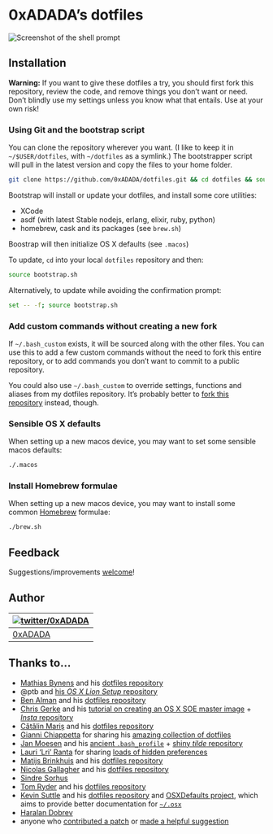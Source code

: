# 0xADADA’s dotfiles

![Screenshot of the shell prompt](https://media.giphy.com/media/l2QZR9exGEB6CRzpK/giphy.gif)

## Installation

**Warning:** If you want to give these dotfiles a try, you should first fork
this repository, review the code, and remove things you don’t want or need.
Don’t blindly use my settings unless you know what that entails. Use at your own risk!

### Using Git and the bootstrap script

You can clone the repository wherever you want. (I like to keep it in 
`~/$USER/dotfiles`, with `~/dotfiles` as a symlink.) The bootstrapper script
will pull in the latest version and copy the files to your home folder.

```bash
git clone https://github.com/0xADADA/dotfiles.git && cd dotfiles && source bootstrap.sh
```

Bootstrap will install or update your dotfiles, and install some core utilities:
* XCode
* asdf (with latest Stable nodejs, erlang, elixir, ruby, python)
* homebrew, cask and its packages (see `brew.sh`)

Boostrap will then initialize OS X defaults (see `.macos`)

To update, `cd` into your local `dotfiles` repository and then:

```bash
source bootstrap.sh
```

Alternatively, to update while avoiding the confirmation prompt:

```bash
set -- -f; source bootstrap.sh
```

### Add custom commands without creating a new fork

If `~/.bash_custom` exists, it will be sourced along with the other files. You
can use this to add a few custom commands without the need to fork this entire
repository, or to add commands you don’t want to commit to a public repository.

You could also use `~/.bash_custom` to override settings, functions and aliases
from my dotfiles repository. It’s probably better to [fork this
repository](https://github.com/0xADADA/dotfiles/fork) instead, though.

### Sensible OS X defaults

When setting up a new macos device, you may want to set some sensible macos defaults:

```bash
./.macos
```

### Install Homebrew formulae

When setting up a new macos device, you may want to install some common
[Homebrew](http://brew.sh/) formulae:

```bash
./brew.sh
```

## Feedback

Suggestions/improvements
[welcome](https://github.com/0xADADA/dotfiles/issues)!

## Author

| [![twitter/0xADADA](https://github.com/0xadada.png)](https://twitter.com/0xadada "Follow @0xADADA on Twitter") |
|---|
| [0xADADA](https://0xADADA.pub/) |

## Thanks to…

* [Mathias Bynens](http://twitter.com/mathias) and his [dotfiles repository](https://github.com/mathiasbynens/dotfiles)
* @ptb and [his _OS X Lion Setup_ repository](https://github.com/ptb/Mac-OS-X-Lion-Setup)
* [Ben Alman](http://benalman.com/) and his [dotfiles repository](https://github.com/cowboy/dotfiles)
* [Chris Gerke](http://www.randomsquared.com/) and his [tutorial on creating an OS X SOE master image](http://chris-gerke.blogspot.com/2012/04/mac-osx-soe-master-image-day-7.html) + [_Insta_ repository](https://github.com/cgerke/Insta)
* [Cătălin Mariș](https://github.com/alrra) and his [dotfiles repository](https://github.com/alrra/dotfiles)
* [Gianni Chiappetta](http://gf3.ca/) for sharing his [amazing collection of dotfiles](https://github.com/gf3/dotfiles)
* [Jan Moesen](http://jan.moesen.nu/) and his [ancient `.bash_profile`](https://gist.github.com/1156154) + [shiny _tilde_ repository](https://github.com/janmoesen/tilde)
* [Lauri ‘Lri’ Ranta](http://lri.me/) for sharing [loads of hidden preferences](http://osxnotes.net/defaults.html)
* [Matijs Brinkhuis](http://hotfusion.nl/) and his [dotfiles repository](https://github.com/matijs/dotfiles)
* [Nicolas Gallagher](http://nicolasgallagher.com/) and his [dotfiles repository](https://github.com/necolas/dotfiles)
* [Sindre Sorhus](http://sindresorhus.com/)
* [Tom Ryder](http://blog.sanctum.geek.nz/) and his [dotfiles repository](https://github.com/tejr/dotfiles)
* [Kevin Suttle](http://kevinsuttle.com/) and his [dotfiles repository](https://github.com/kevinSuttle/dotfiles) and [OSXDefaults project](https://github.com/kevinSuttle/OSXDefaults), which aims to provide better documentation for [`~/.osx`](https://mths.be/osx)
* [Haralan Dobrev](http://hkdobrev.com/)
* anyone who [contributed a patch](https://github.com/mathiasbynens/dotfiles/contributors) or [made a helpful suggestion](https://github.com/mathiasbynens/dotfiles/issues)

